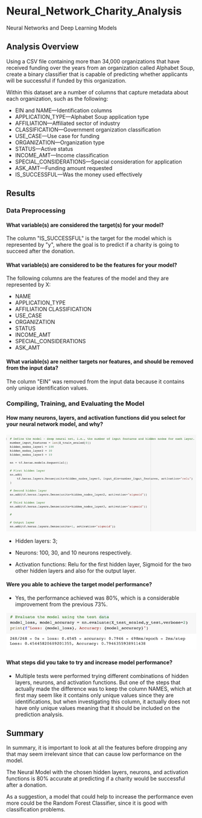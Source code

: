 # **Neural_Network_Charity_Analysis**
Neural Networks and Deep Learning Models

## **Analysis Overview**

Using a CSV file containing more than 34,000 organizations that have received funding over the years from an organization called Alphabet Soup, create a binary classifier that is capable of predicting whether applicants will be successful if funded by this organization.

Within this dataset are a number of columns that capture metadata about each organization, such as the following:

- EIN and NAME—Identification columns
- APPLICATION_TYPE—Alphabet Soup application type
- AFFILIATION—Affiliated sector of industry
- CLASSIFICATION—Government organization classification
- USE_CASE—Use case for funding
- ORGANIZATION—Organization type
- STATUS—Active status
- INCOME_AMT—Income classification
- SPECIAL_CONSIDERATIONS—Special consideration for application
- ASK_AMT—Funding amount requested
- IS_SUCCESSFUL—Was the money used effectively

## **Results**

### **Data Preprocessing**

#### What variable(s) are considered the target(s) for your model?

The column "IS_SUCCESSFUL" is the target for the model which is represented by "y", where the goal is to predict if a charity is going to succeed after the donation.

#### What variable(s) are considered to be the features for your model?

The following columns are the features of the model and they are represented by X:

- NAME  
- APPLICATION_TYPE
- AFFILIATION   CLASSIFICATION
- USE_CASE
- ORGANIZATION
- STATUS
- INCOME_AMT
- SPECIAL_CONSIDERATIONS    
- ASK_AMT


#### What variable(s) are neither targets nor features, and should be removed from the input data?

The column "EIN" was removed from the input data because it contains only unique identification values.

### **Compiling, Training, and Evaluating the Model**

#### How many neurons, layers, and activation functions did you select for your neural network model, and why?

![model.png](./Resources/model.png)

- Hidden layers: 3;

- Neurons: 100, 30, and 10 neurons respectively.

- Activation functions: Relu for the first hidden layer, Sigmoid for the two other hidden layers and also for the output layer.



#### Were you able to achieve the target model performance?

- Yes, the performance achieved was 80%, which is a considerable improvement from the previous 73%.

![accuracy.png](./Resources/accuracy.png)

#### What steps did you take to try and increase model performance?

- Multiple tests were performed trying different combinations of hidden layers, neurons, and activation functions.
But one of the steps that actually made the difference was to keep the column NAMES, which at first may seem like it contains only unique values since they are identifications, but when investigating this column, it actually does not have only unique values meaning that it should be included on the prediction analysis.


## **Summary**

In summary, it is important to look at all the features before dropping any that may seem irrelevant since that can cause low performance on the model. 

The Neural Model with the chosen hidden layers, neurons, and activation functions is 80% accurate at predicting if a charity would be successful after a donation.

As a suggestion, a model that could help to increase the performance even more could be the Random Forest Classifier, since it is good with classification problems.

